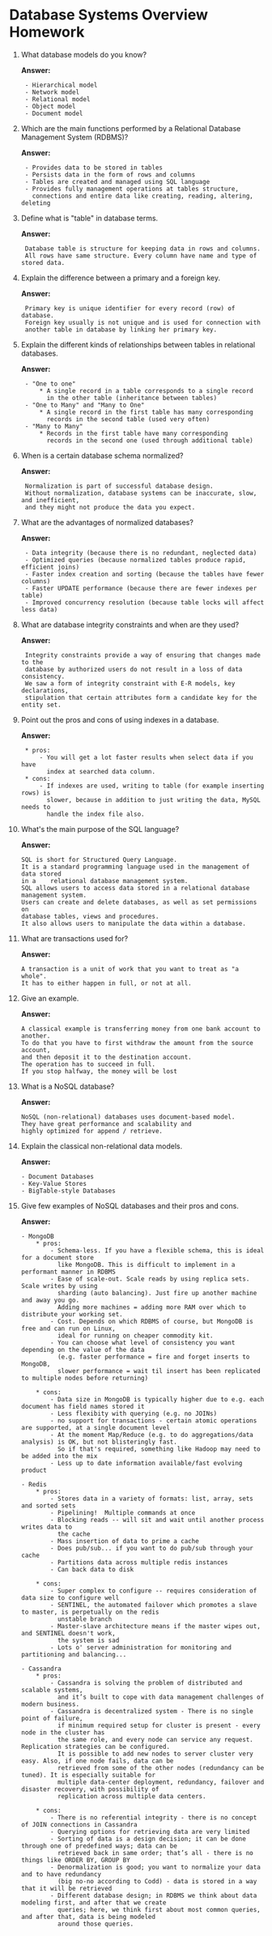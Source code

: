# Database Systems Overview Homework #

1. What database models do you know?

	**Answer:**

		- Hierarchical model
		- Network model
		- Relational model
		- Object model
		- Document model

2. Which are the main functions performed by a Relational Database Management System (RDBMS)?

	**Answer:**
		
		- Provides data to be stored in tables
		- Persists data in the form of rows and columns
		- Tables are created and managed using SQL language
		- Provides fully management operations at tables structure,
		  connections and entire data like creating, reading, altering, deleting

3. Define what is "table" in database terms.

	**Answer:**

		Database table is structure for keeping data in rows and columns. 
		All rows have same structure. Every column have name and type of stored data.

4. Explain the difference between a primary and a foreign key.

	**Answer:**

		Primary key is unique identifier for every record (row) of database.
		Foreign key usually is not unique and is used for connection with 
		another table in database by linking her primary key.

5. Explain the different kinds of relationships between tables in relational databases.

	**Answer:**
 
		- "One to one"
			* A single record in a table corresponds to a single record 
			  in the other table (inheritance between tables)
		- "One to Many" and "Many to One"
			* A single record in the first table has many corresponding 
			  records in the second table (used very often)
		- "Many to Many"
			* Records in the first table have many corresponding 
			  records in the second one (used through additional table) 

6. When is a certain database schema normalized?

	**Answer:**

		Normalization is part of successful database design. 
		Without normalization, database systems can be inaccurate, slow, and inefficient, 
		and they might not produce the data you expect. 

7. What are the advantages of normalized databases?

	**Answer:**

		- Data integrity (because there is no redundant, neglected data)
		- Optimized queries (because normalized tables produce rapid, efficient joins)
		- Faster index creation and sorting (because the tables have fewer columns)
		- Faster UPDATE performance (because there are fewer indexes per table)
		- Improved concurrency resolution (because table locks will affect less data)


8. What are database integrity constraints and when are they used?

	**Answer:**

		Integrity constraints provide a way of ensuring that changes made to the
		database by authorized users do not result in a loss of data consistency. 
		We saw a form of integrity constraint with E-R models, key declarations,
		stipulation that certain attributes form a candidate key for the entity set.

9. Point out the pros and cons of using indexes in a database.

	**Answer:**

		* pros:
			- You will get a lot faster results when select data if you have 
			  index at searched data column.
		* cons:
			- If indexes are used, writing to table (for example inserting rows) is
			  slower, because in addition to just writing the data, MySQL needs to
			  handle the index file also.	

10. What's the main purpose of the SQL language?

	**Answer:**

		SQL is short for Structured Query Language. 
		It is a standard programming language used in the management of data stored 
		in a 	relational database management system.
		SQL allows users to access data stored in a relational database management system. 
		Users can create and delete databases, as well as set permissions on 
		database tables, views and procedures. 
		It also allows users to manipulate the data within a database.

11. What are transactions used for?

	**Answer:**

		A transaction is a unit of work that you want to treat as "a whole". 
		It has to either happen in full, or not at all.

12. Give an example.

	**Answer:**

		A classical example is transferring money from one bank account to another. 
		To do that you have to first withdraw the amount from the source account, 
		and then deposit it to the destination account. 
		The operation has to succeed in full. 
		If you stop halfway, the money will be lost

13. What is a NoSQL database?

	**Answer:**

		NoSQL (non-relational) databases uses document-based model.
		They have great performance and scalability and 
		highly optimized for append / retrieve.
		

14. Explain the classical non-relational data models.

	**Answer:**

		- Document Databases
		- Key-Value Stores
		- BigTable-style Databases

15. Give few examples of NoSQL databases and their pros and cons.

	**Answer:**

		- MongoDB
			* pros: 
				- Schema-less. If you have a flexible schema, this is ideal for a document store 
				  like MongoDB. This is difficult to implement in a performant manner in RDBMS
				- Ease of scale-out. Scale reads by using replica sets. Scale writes by using 
				  sharding (auto balancing). Just fire up another machine and away you go. 
				  Adding more machines = adding more RAM over which to distribute your working set.
				- Cost. Depends on which RDBMS of course, but MongoDB is free and can run on Linux, 
				  ideal for running on cheaper commodity kit.
				- You can choose what level of consistency you want depending on the value of the data 
				  (e.g. faster performance = fire and forget inserts to MongoDB, 
				  slower performance = wait til insert has been replicated to multiple nodes before returning)
				
			* cons: 
				- Data size in MongoDB is typically higher due to e.g. each document has field names stored it
				- Less flexibity with querying (e.g. no JOINs)
				- no support for transactions - certain atomic operations are supported, at a single document level
				- At the moment Map/Reduce (e.g. to do aggregations/data analysis) is OK, but not blisteringly fast. 
				  So if that's required, something like Hadoop may need to be added into the mix
				- Less up to date information available/fast evolving product
			
		- Redis 
			* pros: 
				- Stores data in a variety of formats: list, array, sets and sorted sets
				- Pipelining!  Multiple commands at once
				- Blocking reads -- will sit and wait until another process writes data to 
				  the cache
				- Mass insertion of data to prime a cache
				- Does pub/sub... if you want to do pub/sub through your cache
				- Partitions data across multiple redis instances
				- Can back data to disk
				
			* cons:
				- Super complex to configure -- requires consideration of data size to configure well
				- SENTINEL, the automated failover which promotes a slave to master, is perpetually on the redis 
				  unstable branch
				- Master-slave architecture means if the master wipes out, and SENTINEL doesn't work, 
				  the system is sad
				- Lots o' server administration for monitoring and partitioning and balancing... 
				
		- Cassandra
			* pros: 
				- Cassandra is solving the problem of distributed and scalable systems, 
				  and it’s built to cope with data management challenges of modern business.
				- Cassandra is decentralized system - There is no single point of failure, 
				  if minimum required setup for cluster is present - every node in the cluster has 
				  the same role, and every node can service any request. Replication strategies can be configured. 
				  It is possible to add new nodes to server cluster very easy. Also, if one node fails, data can be 
				  retrieved from some of the other nodes (redundancy can be tuned). It is especially suitable for 
				  multiple data-center deployment, redundancy, failover and disaster recovery, with possibility of 
				  replication across multiple data centers.
				
			* cons:
				- There is no referential integrity - there is no concept of JOIN connections in Cassandra
				- Querying options for retrieving data are very limited
				- Sorting of data is a design decision; it can be done through one of predefined ways; data can be 
				  retrieved back in same order; that’s all - there is no things like ORDER BY, GROUP BY
				- Denormalization is good; you want to normalize your data and to have redundancy 
				  (big no-no according to Codd) - data is stored in a way that it will be retrieved
				- Different database design; in RDBMS we think about data modeling first, and after that we create 
				  queries; here, we think first about most common queries, and after that, data is being modeled 
				  around those queries.